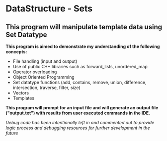 # DataStructure - Sets
## This program will manipulate template data using Set Datatype

**This program is aimed to demonstrate my understanding of the following concepts:**
- File handling (input and output)
- Use of public C++ libraries such as forward_lists, unordered_map
- Operator overloading
- Object Oriented Programming
- Set datatype functions (add, contains, remove, union, difference, intersection, traverse, filter, size)
- Vectors
- Templates

**This program will prompt for an input file and will generate an output file ("output.txt") with results from user executed commands in the IDE.**

*Debug code has been intentionally left in and commented out to provide logic process and debugging resources for further development in the future*
